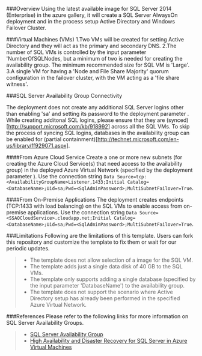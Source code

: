 ###Overview
Using the latest available image for SQL Server 2014 (Enterprise) in the azure gallery, it will create a SQL Server AlwaysOn deployment and in the process setup Active Directory and Windows Failover Cluster.

###Virtual Machines (VMs)
1.Two VMs will be created for setting Active Directory and they will act as the primary and secondary DNS. 
2.The number of SQL VMs is controlled by the input parameter 'NumberOfSQLNodes, but a minimum of two is needed for creating the availability group. The minimum recommended size for SQL VM is 'Large'.
3.A single VM for having a 'Node and File Share Majority' quorum configuration in the failover cluster, with the VM acting as a 'file share witness'.

###SQL Server Availability Group Connectivity

The deployment does not create any additional SQL Server logins other than enabling 'sa' and setting its password to the deployment parameter <SqlAdminPassword>. While creating additonal SQL logins, please ensure that they are (synced)[http://support.microsoft.com/kb/918992] across all the SQL VMs. To skip the process of syncing SQL logins, databases in the availability group can be enabled for (partial containment)[http://technet.microsoft.com/en-us/library/ff929071.aspx].

####From Azure Cloud Service
Create a one or more new subnets (for creating the Azure Cloud Service(s) that need access to the availability group) in the deployed Azure Virtual Network (specified by the deployment parameter <VnetName>). Use the connection string `Data Source=tcp:<AvailabilityGroupName>Listener,1433;Initial Catalog=<DatabaseName>;Uid=sa;Pwd=<SqlAdminPassword>;MultiSubnetFailover=True`.

####From On-Premise Applications
The deployment creates endpoints (TCP:1433 with load balancing) on the SQL VMs to enable access from on-premise applications. Use the connection string `Data Source=<SSAOCloudService>.cloudapp.net;Initial Catalog=<DatabaseName>;Uid=sa;Pwd=<SqlAdminPassword>;MultiSubnetFailover=True`.

###Limitations
Following are the limitations of this template. Users can fork this repository and customize the template to fix them or wait for our periodic updates.
> - The template does not allow selection of a image for the SQL VM.
> - The template adds just a single data disk of 40 GB to the SQL VMs.
> - The template only supports adding a single database (specified by the input parameter 'DatabaseName') to the availability group.
> - The template does not support the scenario where Active Directory setup has already been performed in the specified Azure Virtual Network.

###References
Please refer to the following links for more information on SQL Server Availability Groups.
> - [SQL Server Availability Group](http://technet.microsoft.com/en-us/library/ff877884.aspx)
> - [High Availability and Disaster Recovery for SQL Server in Azure Virtual Machines](http://msdn.microsoft.com/en-us/library/jj870962.aspx)

